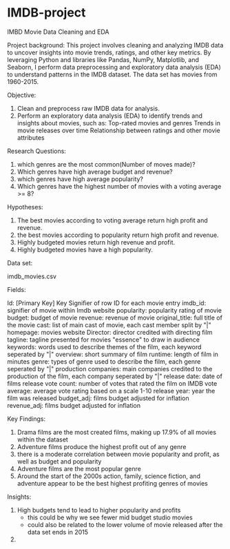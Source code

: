 # IMDB-project
IMBD Movie Data Cleaning and EDA

Project background:
This project involves cleaning and analyzing IMDB data to uncover insights into movie trends, ratings, and other key metrics. By leveraging Python and libraries like Pandas, NumPy, Matplotlib, and Seaborn, I perform data preprocessing and exploratory data analysis (EDA) to understand patterns in the IMDB dataset. The data set has movies from 1960-2015.

Objective:
1. Clean and preprocess raw IMDB data for analysis.
2. Perform an exploratory data analysis (EDA) to identify trends and insights about movies, such as:
    Top-rated movies and genres
    Trends in movie releases over time
    Relationship between ratings and other movie attributes

Research Questions:
1. which genres are the most common(Number of moves made)?
2. Which genres have high average budget and revenue?
3. which genres have high average popularity?
4. Which genres have the highest number of movies with a voting average >= 8?

Hypotheses:
1. The best movies according to voting average return high profit and revenue.
2. the best movies according to popularity return high profit and revenue.
3. Highly budgeted movies return high revenue and profit.
4. Highly budgeted movies have a high popularity.

Data set:

imdb_movies.csv

Fields:

Id: [Primary Key] Key Signifier of row ID for each movie entry
imdb_id: signifier of movie within Imdb website
popularity: popularity rating of movie
budget: budget of movie
revenue: revenue of movie
original_title: full title of the movie
cast: list of main cast of movie, each cast member split by "|"
homepage: movies website
Director: director credited with directing film
tagline: tagline presented for movies "essence" to draw in audience
keywords: words used to describe themes of the film, each keyword seperated by "|"
overview: short summary of film
runtime: length of film in minutes
genre: types of genre used to describe the film, each genre seperated by "|"
production companies: main companies credited to the production of the film, each company seperated by "|"
release date: date of films release
vote count: number of votes that rated the film on IMDB
vote average: average vote rating based on a scale 1-10
release year: year the film was released
budget_adj: films budget adjusted for inflation
revenue_adj: films budget adjusted for inflation

Key Findings: 
1. Drama films are the most created films, making up 17.9% of all movies within the dataset
2. Adventure films produce the highest profit out of any genre
3. there is a moderate correlation between movie popularity and profit, as well as budget and popularity
5. Adventure films are the most popular genre
6. Around the start of the 2000s action, family, science fiction, and adventure appear to be the best highest profiting genres of movies

Insights: 
1. High budgets tend to lead to higher popularity and profits
     - this could be why we see fewer mid budget studio movies
     - could also be related to the lower volume of movie released after the data set ends in 2015
2. 
